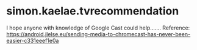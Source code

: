 # simon.kaelae.tvrecommendation
I hope anyone with knowledge of Google Cast could help.......
Reference: https://android.jlelse.eu/sending-media-to-chromecast-has-never-been-easier-c331eeef1e0a
